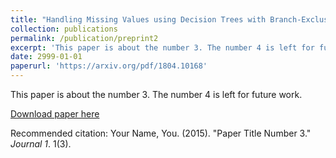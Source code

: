 ```yaml
---
title: "Handling Missing Values using Decision Trees with Branch-Exclusive Splits"
collection: publications
permalink: /publication/preprint2
excerpt: 'This paper is about the number 3. The number 4 is left for future work.'
date: 2999-01-01
paperurl: 'https://arxiv.org/pdf/1804.10168'
---
```

This paper is about the number 3. The number 4 is left for future work.

[Download paper here](http://academicpages.github.io/files/paper3.pdf)

Recommended citation: Your Name, You. (2015). "Paper Title Number 3." <i>Journal 1</i>. 1(3).
